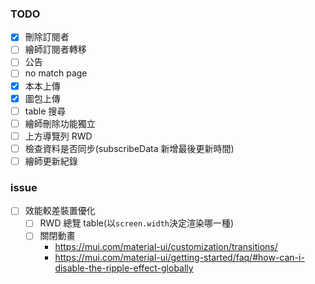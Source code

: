 ### TODO

- [x] 刪除訂閱者
- [ ] 繪師訂閱者轉移
- [ ] 公告
- [ ] no match page
- [x] 本本上傳
- [x] 圖包上傳
- [ ] table 搜尋
- [ ] 繪師刪除功能獨立
- [ ] 上方導覽列 RWD
- [ ] 檢查資料是否同步(subscribeData 新增最後更新時間)
- [ ] 繪師更新紀錄

### issue

- [ ] 效能較差裝置優化
  - [ ] RWD 總覽 table(以`screen.width`決定渲染哪一種)
  - [ ] 關閉動畫
    - https://mui.com/material-ui/customization/transitions/
    - https://mui.com/material-ui/getting-started/faq/#how-can-i-disable-the-ripple-effect-globally
